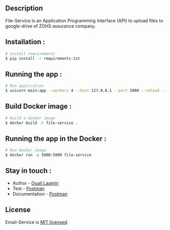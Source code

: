 ## Description

File-Service is an Application Programming Interface (API) to upload files to google-drive of ZOHS assurance company.
## Installation :
```bash
# install requirements
$ pip install -r requirements.txt 
```
## Running the app : 
```bash
# Run application
$ uvicorn main:app --workers 4 --host 127.0.0.1 --port 5000 --reload --log-level info
```
## Build Docker image : 
```bash
# build a docker image
$ docker build -t file-service .
```
## Running the app in the Docker : 
```bash
# Run docker image
$ docker run -p 5000:5000 file-service
```
## Stay in touch :
- Author - [Ouail Laamiri](https://www.linkedin.com/in/ouaillaamiri/)
- Test - [Postman](https://www.postman.com/avionics-meteorologist-32935362/workspace/postman-api-fundamentals-student-expert/collection/29141176-282aba17-b309-429b-94ff-a7d13f6f4e1a?action=share&creator=29141176)
- Documentation - [Postman](https://documenter.getpostman.com/view/29141176/2s9Ykt4eMm)

## License

Email-Service is [MIT licensed](LICENSE).